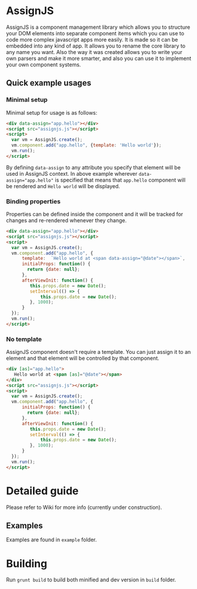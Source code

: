 # AssignJS
AssignJS is a component management library which allows you to structure your DOM elements into separate component items which you can use to code more complex javascript apps more easily. It is made so it can be embedded into any kind of app. It allows you to rename the core library to any name you want. Also the way it was created allows you to write your own parsers and make it more smarter, and also you can use it to implement your own component systems.

## Quick example usages

### Minimal setup

Minimal setup for usage is as follows:

```html
<div data-assign="app.hello"></div>
<script src="assignjs.js"></script>
<script>
  var vm = AssignJS.create();
  vm.component.add("app.hello", {template: 'Hello world'});
  vm.run();
</script>
```

By defining `data-assign` to any attribute you specify that element will be used in AssignJS context. In above example wherever `data-assign="app.hello"` is specified that means that `app.hello` component will be rendered and `Hello world` will be displayed.

### Binding properties

Properties can be defined inside the component and it will be tracked for changes and re-rendered whenever they change.

```html
<div data-assign="app.hello"></div>
<script src="assignjs.js"></script>
<script>
  var vm = AssignJS.create();
  vm.component.add("app.hello", {
      template:  `Hello world at <span data-assign="@date"></span>`,
      initialProps: function() {
        return {date: null};
      },
      afterViewInit: function() {
         this.props.date = new Date();
         setInterval(() => {
             this.props.date = new Date();
         }, 1000);
      }
  });
  vm.run();
</script>
```

### No template

AssignJS component doesn't require a template. You can just assign it to an element and that element will be controlled by that component.

```html
<div [as]="app.hello">
   Hello world at <span [as]="@date"></span>
</div>
<script src="assignjs.js"></script>
<script>
  var vm = AssignJS.create();
  vm.component.add("app.hello", {
      initialProps: function() {
        return {date: null};
      },
      afterViewInit: function() {
         this.props.date = new Date();
         setInterval(() => {
             this.props.date = new Date();
         }, 1000);
      }
  });
  vm.run();
</script>
```

# Detailed guide

Please refer to Wiki for more info (currently under construction).

## Examples

Examples are found in `example` folder.

# Building

Run `grunt build` to build both minified and dev version in `build` folder.
